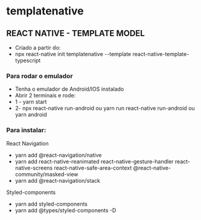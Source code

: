 # templatenative

## REACT NATIVE - TEMPLATE MODEL
- Criado a partir do:
- npx react-native init templatenative --template react-native-template-typescript

### Para rodar o emulador
- Tenha o emulador de Android/IOS instalado
- Abrir 2 terminais e rode:
- 1 - yarn start
- 2- npx react-native run-android   ou yarn run react-native run-android  ou yarn android

### Para instalar:
React Navigation
- yarn add @react-navigation/native
- yarn add react-native-reanimated react-native-gesture-handler react-native-screens react-native-safe-area-context @react-native-community/masked-view
- yarn add @react-navigation/stack

Styled-components
- yarn add styled-components
- yarn add @types/styled-components -D
